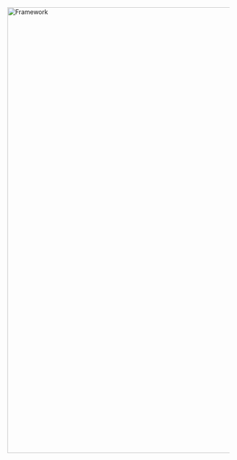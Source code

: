<img width="1011" alt="Framework" src="https://github.com/sanjith23/Sanjith_HM/assets/54523119/764b95f3-d7b7-4afd-aa32-ec066748a516">
